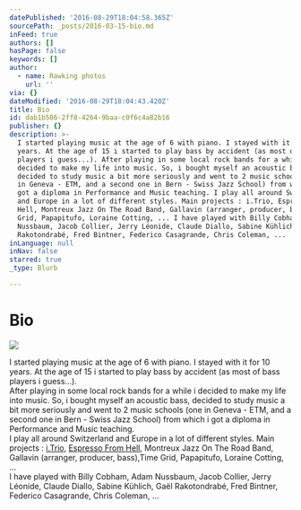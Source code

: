 ```yaml
---
datePublished: '2016-08-29T18:04:58.365Z'
sourcePath: _posts/2016-03-15-bio.md
inFeed: true
authors: []
hasPage: false
keywords: []
author:
  - name: Rawking photos
    url: ''
via: {}
dateModified: '2016-08-29T18:04:43.420Z'
title: Bio
id: dab1b586-2ff8-4264-9baa-c0f6c4a82b16
publisher: {}
description: >-
  I started playing music at the age of 6 with piano. I stayed with it for 10
  years. At the age of 15 i started to play bass by accident (as most of bass
  players i guess...). After playing in some local rock bands for a while i
  decided to make my life into music. So, i bought myself an acoustic bass,
  decided to study music a bit more seriously and went to 2 music schools (one
  in Geneva - ETM, and a second one in Bern - Swiss Jazz School) from which i
  got a diploma in Performance and Music teaching. I play all around Switzerland
  and Europe in a lot of different styles. Main projects : i.Trio, Espresso From
  Hell, Montreux Jazz On The Road Band, Gallavin (arranger, producer, bass),Time
  Grid, Papapitufo, Loraine Cotting, ... I have played with Billy Cobham, Adam
  Nussbaum, Jacob Collier, Jerry Léonide, Claude Diallo, Sabine Kühlich, Gaël
  Rakotondrabé, Fred Bintner, Federico Casagrande, Chris Coleman, ...
inLanguage: null
inNav: false
starred: true
_type: Blurb

---
```

# Bio
![](https://the-grid-user-content.s3-us-west-2.amazonaws.com/29d75d0b-555a-4195-9c7d-dd16bb7f108e.jpg)

I started playing music at the age of 6 with piano. I stayed with it for 10 years. At the age of 15 i started to play bass by accident (as most of bass players i guess...).  
After playing in some local rock bands for a while i decided to make my life into music. So, i bought myself an acoustic bass, decided to study music a bit more seriously and went to 2 music schools (one in Geneva - ETM, and a second one in Bern - Swiss Jazz School) from which i got a diploma in Performance and Music teaching.  
I play all around Switzerland and Europe in a lot of different styles. Main projects : [i.Trio][0], [Espresso From Hell][1], Montreux Jazz On The Road Band, Gallavin (arranger, producer, bass),Time Grid, Papapitufo, Loraine Cotting, ...  
I have played with Billy Cobham, Adam Nussbaum, Jacob Collier, Jerry Léonide, Claude Diallo, Sabine Kühlich, Gaël Rakotondrabé, Fred Bintner, Federico Casagrande, Chris Coleman, ...

[0]: http://www.itrio.ch/ "i.Trio"
[1]: http://www.espressofromhell.com/ "EFH"